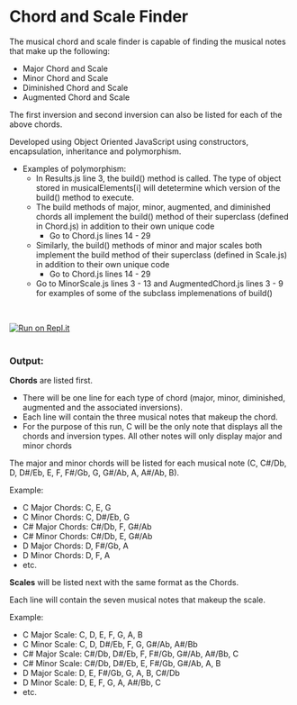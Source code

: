 # Chord and Scale Finder

The musical chord and scale finder is capable of finding the musical notes that make up the following:
<br/>   
- Major Chord and Scale  
- Minor Chord and Scale  
- Diminished Chord and Scale 
- Augmented Chord and Scale  

The first inversion and second inversion can also be listed for each of the above chords.  

Developed using Object Oriented JavaScript using constructors, encapsulation, inheritance and polymorphism.

- Examples of polymorphism:
	- In Results.js line 3, the build() method is called. The type of object stored in musicalElements[i] will detetermine which version of the build() method to execute.
	- The build methods of major, minor, augmented, and diminished chords all implement the build() method of their superclass (defined in Chord.js) in addition to their own unique code
		- Go to Chord.js lines 14 - 29 
	- Similarly, the build() methods of minor and major scales both implement the build method of their superclass (defined in Scale.js) in addition to their own unique code
		- Go to Chord.js lines 14 - 29
	- Go to MinorScale.js lines 3 - 13 and AugmentedChord.js lines 3 - 9 for examples of some of the subclass implemenations of build()
<br/>

[![Run on Repl.it](https://repl.it/badge/github/bdtripp/chord_and_scale_finder)](https://repl.it/github/bdtripp/chord_and_scale_finder)  
<br/>

### Output:

**Chords** are listed first.
<br/>  
-	There will be one line for each type of chord (major, minor, diminished, augmented and the associated inversions).  
-	Each line will contain the three musical notes that makeup the chord.  
-	For the purpose of this run, C will be the only note that displays all the chords and inversion types.  All other notes will only display major and minor chords  

The major and minor chords will be listed for each musical note (C, C#/Db, D, D#/Eb, E, F, F#/Gb, G, G#/Ab, A, A#/Ab, B).  

Example:  
- C  Major Chords:  C, E, G  
- C  Minor Chords:  C, D#/Eb, G  
- C# Major Chords:  C#/Db, F, G#/Ab  
- C# Minor Chords:  C#/Db, E, G#/Ab  
- D  Major Chords:  D, F#/Gb, A  
- D  Minor Chords:  D, F, A
- etc.  

**Scales** will be listed next with the same format as the Chords.  

Each line will contain the seven musical notes that makeup the scale.  

Example:  
- C  Major Scale:  C, D, E, F, G, A, B  
- C  Minor Scale:  C, D, D#/Eb, F, G, G#/Ab, A#/Bb  
- C# Major Scale:  C#/Db, D#/Eb, F, F#/Gb, G#/Ab, A#/Bb, C  
- C# Minor Scale:  C#/Db, D#/Eb, E, F#/Gb, G#/Ab, A, B  
- D  Major Scale:  D, E, F#/Gb, G, A, B, C#/Db  
- D  Minor Scale:  D, E, F, G, A, A#/Bb, C  
- etc.  